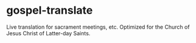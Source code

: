 # gospel-translate
Live translation for sacrament meetings, etc. Optimized for the Church of Jesus Christ of Latter-day Saints.

